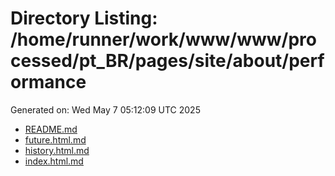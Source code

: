 # Directory Listing: /home/runner/work/www/www/processed/pt_BR/pages/site/about/performance
Generated on: Wed May  7 05:12:09 UTC 2025

- [README.md](README.md)
- [future.html.md](future.html.md)
- [history.html.md](history.html.md)
- [index.html.md](index.html.md)
